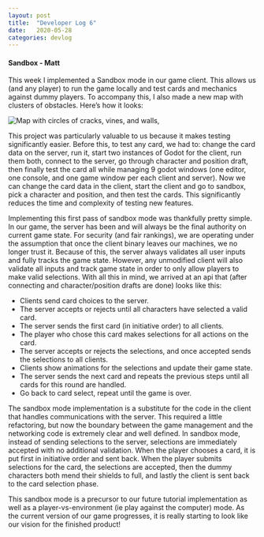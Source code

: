 ```yaml
---
layout: post
title:  "Developer Log 6"
date:   2020-05-28
categories: devlog
---
```


#### Sandbox - Matt

This week I implemented a Sandbox mode in our game client. This allows us (and any player) to run the game locally and test cards and mechanics against dummy players. To accompany this, I also made a new map with clusters of obstacles. Here’s how it looks:

![Map with circles of cracks, vines, and walls,](https://cdn.discordapp.com/attachments/575192288951533571/715638648132862043/sandbox.png)

<!--end_excerpt-->

This project was particularly valuable to us because it makes testing significantly easier. Before this, to test any card, we had to: change the card data on the server, run it, start two instances of Godot for the client, run them both, connect to the server, go through character and position draft, then finally test the card all while managing 9 godot windows (one editor, one console, and one game window per each client and server). Now we can change the card data in the client, start the client and go to sandbox, pick a character and position, and then test the cards. This significantly reduces the time and complexity of testing new features.

Implementing this first pass of sandbox mode was thankfully pretty simple. In our game, the server has been and will always be the final authority on current game state. For security (and fair rankings), we are operating under the assumption that once the client binary leaves our machines, we no longer trust it. Because of this, the server always validates all user inputs and fully tracks the game state. However, any unmodified client will also validate all inputs and track game state in order to only allow players to make valid selections. With all this in mind, we arrived at an api that (after connecting and character/position drafts are done) looks like this:

* Clients send card choices to the server.
* The server accepts or rejects until all characters have selected a valid card.
* The server sends the first card (in initiative order) to all clients.
* The player who chose this card makes selections for all actions on the card.
* The server accepts or rejects the selections, and once accepted sends the selections to all clients.
* Clients show animations for the selections and update their game state.
* The server sends the next card and repeats the previous steps until all cards for this round are handled.
* Go back to card select, repeat until the game is over.

The sandbox mode implementation is a substitute for the code in the client that handles communications with the server. This required a little refactoring, but now the boundary between the game management and the networking code is extremely clear and well defined. In sandbox mode, instead of sending selections to the server, selections are immediately accepted with no additional validation. When the player chooses a card, it is put first in initiative order and sent back. When the player submits selections for the card, the selections are accepted, then the dummy characters both mend their shields to full, and lastly the client is sent back to the card selection phase.

This sandbox mode is a precursor to our future tutorial implementation as well as a player-vs-environment (ie play against the computer) mode. As the current version of our game progresses, it is really starting to look like our vision for the finished product!